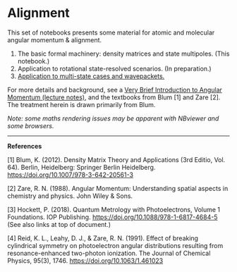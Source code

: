 # Alignment #

This set of notebooks presents some material for atomic and molecular angular momentum & alignment.
1. The basic formal machinery: density matrices and state multipoles. (This notebook.)
2. Application to rotational state-resolved scenarios. (In preparation.)
3. [Application to multi-state cases and wavepackets.](https://github.com/phockett/Quantum-Metrology-with-Photoelectrons/blob/master/Alignment/Alignment-3.ipynb)

For more details and background, see a [Very Brief Introduction to Angular Momentum (lecture notes)](https://doi.org/10.6084/m9.figshare.4003371.v2), and the textbooks from Blum [1] and Zare [2]. The treatment herein is drawn primarily from Blum.

*Note: some maths rendering issues may be apparent with NBviewer and some browsers.*

***
**References**

[1] Blum, K. (2012). Density Matrix Theory and Applications (3rd Editio, Vol. 64). Berlin, Heidelberg: Springer Berlin Heidelberg. https://doi.org/10.1007/978-3-642-20561-3

[2] Zare, R. N. (1988). Angular Momentum: Understanding spatial aspects in chemistry and physics. John Wiley & Sons.

[3] Hockett, P. (2018). Quantum Metrology with Photoelectrons, Volume 1 Foundations. IOP Publishing. https://doi.org/10.1088/978-1-6817-4684-5 (See also links at top of document.)

[4] Reid, K. L., Leahy, D. J., & Zare, R. N. (1991). Effect of breaking cylindrical symmetry on photoelectron angular distributions resulting from resonance-enhanced two-photon ionization. The Journal of Chemical Physics, 95(3), 1746. https://doi.org/10.1063/1.461023

